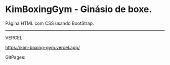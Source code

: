 # KimBoxingGym - Ginásio de boxe.
Página HTML com CSS usando BootStrap.

----

VERCEL:

https://kim-boxing-gym.vercel.app/


GitPages:
